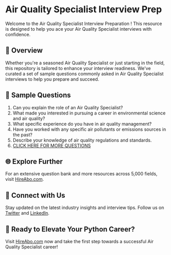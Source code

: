 # Air Quality Specialist Interview Prep

Welcome to the Air Quality Specialist Interview Preparation ! This resource is designed to help you ace your Air Quality Specialist interviews with confidence.

## 🚀 Overview

Whether you're a seasoned Air Quality Specialist or just starting in the field, this repository is tailored to enhance your interview readiness. We've curated a set of sample questions commonly asked in Air Quality Specialist interviews to help you prepare and succeed.

## 📝 Sample Questions

1. Can you explain the role of an Air Quality Specialist?
2. What made you interested in pursuing a career in environmental science and air quality?
3. What specific experience do you have in air quality management?
4. Have you worked with any specific air pollutants or emissions sources in the past?
5. Describe your knowledge of air quality regulations and standards.
6. [CLICK HERE FOR MORE QUESTIONS](https://hireabo.com/job/5_3_15/Air%20Quality%20Specialist)

## 🌐 Explore Further

For an extensive question bank and more resources across 5,000 fields, visit [HireAbo.com](https://www.hireabo.com).

## 📱 Connect with Us

Stay updated on the latest industry insights and interview tips. Follow us on [Twitter](https://twitter.com/hireabo) and [LinkedIn](https://www.linkedin.com/in/hire-abo-3609972a8/).

## 🚀 Ready to Elevate Your Python Career?

Visit [HireAbo.com](https://www.hireabo.com) now and take the first step towards a successful Air Quality Specialist career!